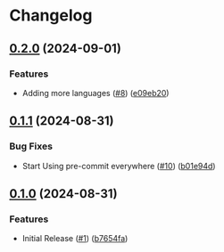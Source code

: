# Changelog

## [0.2.0](https://github.com/jaffa-nj/.github/compare/v0.1.1...v0.2.0) (2024-09-01)


### Features

* Adding more languages ([#8](https://github.com/jaffa-nj/.github/issues/8)) ([e09eb20](https://github.com/jaffa-nj/.github/commit/e09eb205b71b78860521e14abfd27fbb155a5c29))

## [0.1.1](https://github.com/jaffa-nj/.github/compare/v0.1.0...v0.1.1) (2024-08-31)


### Bug Fixes

* Start Using pre-commit everywhere ([#10](https://github.com/jaffa-nj/.github/issues/10)) ([b01e94d](https://github.com/jaffa-nj/.github/commit/b01e94d415d7a60bc9b848252a75b5153b3349a8))

## [0.1.0](https://github.com/jaffa-nj/.github/compare/v0.0.1...v0.1.0) (2024-08-31)


### Features

* Initial Release ([#1](https://github.com/jaffa-nj/.github/issues/1)) ([b7654fa](https://github.com/jaffa-nj/.github/commit/b7654fa0138ba7f1e7d74e614d6106708bbc7881))
